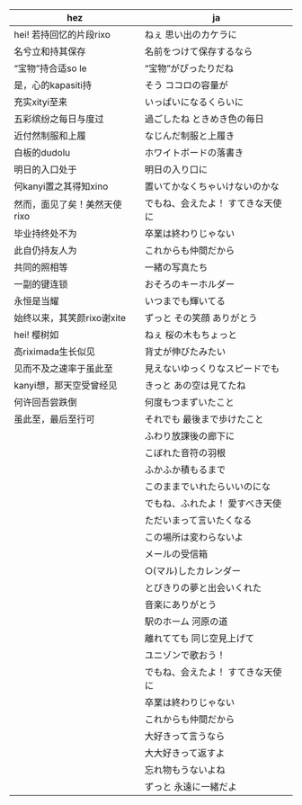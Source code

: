 |hez|ja|
|-|-|
|hei! 若持回忆的片段rixo|ねぇ 思い出のカケラに|
|名兮立和持其保存|名前をつけて保存するなら|
|“宝物”持合适so le|“宝物”がぴったりだね|
|是，心的kapasiti持|そう ココロの容量が|
|充实xityi至来|いっぱいになるくらいに|
|五彩缤纷之每日与度过|過ごしたね ときめき色の毎日|
|近付然制服和上履|なじんだ制服と上履き|
|白板的dudolu|ホワイトボードの落書き|
|明日的入口处于|明日の入り口に|
|何kanyi置之其得知xino|置いてかなくちゃいけないのかな|
|然而，面见了矣！美然天使rixo|でもね、会えたよ！ すてきな天使に|
|毕业持终处不为|卒業は終わりじゃない|
|此自仍持友人为|これからも仲間だから|
|共同的照相等|一緒の写真たち|
|一副的键连锁|おそろのキーホルダー|
|永恒是当耀|いつまでも輝いてる|
|始终以来，其笑颜rixo谢xite|ずっと その笑顔 ありがとう|
|hei! 樱树如|ねぇ 桜の木もちょっと|
|高riximada生长似见|背丈が伸びたみたい|
|见而不及之速率于虽此至|見えないゆっくりなスピードでも|
|kanyi想，那天空受曾经见|きっと あの空は見てたね|
|何许回吾尝跌倒|何度もつまずいたこと|
|虽此至，最后至行可|それでも 最後まで歩けたこと|
||ふわり放課後の廊下に|
||こぼれた音符の羽根|
||ふかふか積もるまで|
||このままでいれたらいいのにな|
||でもね、ふれたよ！ 愛すべき天使|に|
||ただいまって言いたくなる|
||この場所は変わらないよ|
||メールの受信箱|
||○(マル)したカレンダー|
||とびきりの夢と出会いくれた|
||音楽にありがとう|
||駅のホーム 河原の道|
||離れてても 同じ空見上げて|
||ユニゾンで歌おう！|
||でもね、会えたよ！ すてきな天使に|
||卒業は終わりじゃない|
||これからも仲間だから|
||大好きって言うなら|
||大大好きって返すよ|
||忘れ物もうないよね|
||ずっと 永遠に一緒だよ|
